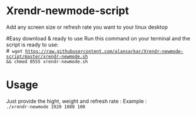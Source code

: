 # Xrendr-newmode-script
Add any screen size or refresh rate  you want to your linux desktop

#Easy download & ready to use 
Run this command on your terminal and the script is ready to use: <br>
#<code> wget https://raw.githubusercontent.com/alansarkar/Xrendr-newmode-script/master/xrendr-newmode.sh  && chmod 0555  xrendr-newmode.sh </code>

# Usage 
Just provide the hight, weight and refresh rate :
Example :
<code> ./xrendr-newmode 1920 1080 100 </code>
